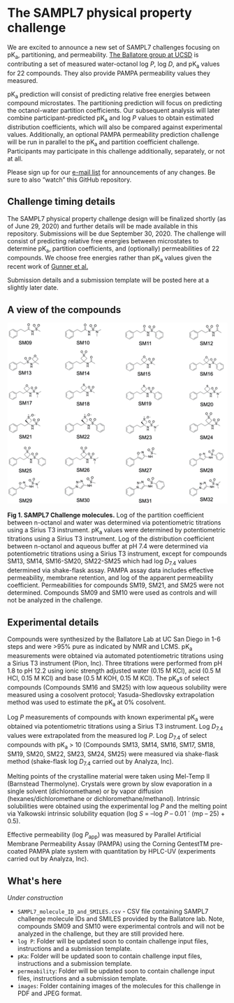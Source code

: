 # The SAMPL7 physical property challenge
We are excited to announce a new set of SAMPL7 challenges focusing on pK<sub>a</sub>, partitioning, and permeability. [The Ballatore group at UCSD](https://pharmacy.ucsd.edu/faculty/ballatore) is contributing a set of measured water-octanol log *P*, log *D*, and pK<sub>a</sub> values for 22 compounds. They also provide PAMPA permeability values they measured.

pK<sub>a</sub> prediction will consist of predicting relative free energies between compound microstates. The partitioning prediction will focus on predicting the octanol-water partition coefficients. Our subsequent analysis will later combine participant-predicted pK<sub>a</sub> and log *P* values to obtain estimated distribution coefficients, which will also be compared against experimental values. Additionally, an optional PAMPA permeability prediction challenge will be run in parallel to the pK<sub>a</sub> and partition coefficient challenge. Participants may participate in this challenge additionally, separately, or not at all.

Please sign up for our [e-mail list](https://mailchi.mp/272a7816e925/sampl7-physical-properties) for announcements of any changes. Be sure to also “watch” this GitHub repository.

## Challenge timing details
The SAMPL7 physical property challenge design will be finalized shortly (as of June 29, 2020) and further details will be made available in this repository. Submissions will be due September 30, 2020. The challenge will consist of predicting relative free energies between microstates to determine pK<sub>a</sub>, partition coefficients, and (optionally) permeabilities of 22 compounds. We choose free energies rather than pK<sub>a</sub> values given the recent work of [Gunner et al.](https://link.springer.com/content/pdf/10.1007/s10822-020-00280-7.pdf)

Submission details and a submission template will be posted here at a slightly later date.

## A view of the compounds

![](images/compounds-2d-depiction.jpeg)

**Fig 1. SAMPL7 Challenge molecules.** Log of the partition coefficient between n-octanol and water was determined via potentiometric titrations using a Sirius T3 instrument. pK<sub>a</sub> values were determined by potentiometric titrations using a Sirius T3 instrument. Log of the distribution coefficient between n-octanol and aqueous buffer at pH 7.4 were determined via potentiometric titrations using a Sirius T3 instrument, except for compounds SM13, SM14, SM16-SM20, SM22-SM25 which had log *D*<sub>7.4</sub> values determined via shake-flask assay. PAMPA assay data includes effective permeability, membrane retention, and log of the apparent permeability coefficient. Permeabilities for compounds SM19, SM21, and SM25 were not determined. Compounds SM09 and SM10 were used as controls and will not be analyzed in the challenge.

## Experimental details
Compounds were synthesized by the Ballatore Lab at UC San Diego in 1-6 steps and were >95% pure as indicated by NMR and LCMS.
pK<sub>a</sub> measurements were obtained via automated potentiometric titrations using a Sirius T3 instrument (Pion, Inc). Three titrations were performed from pH 1.8 to pH 12.2 using ionic strength adjusted water (0.15 M KCl), acid (0.5 M HCl, 0.15 M KCl) and base (0.5 M KOH, 0.15 M KCl). The pK<sub>a</sub>s of select compounds (Compounds SM16 and SM25) with low aqueous solubility were measured using a cosolvent protocol; Yasuda-Shedlovsky extrapolation method was used to estimate the pK<sub>a</sub> at 0% cosolvent.

Log *P* measurements of compounds with known experimental pK<sub>a</sub> were obtained via potentiometric titrations using a Sirius T3 instrument. Log *D*<sub>7.4</sub> values were extrapolated from the measured log *P*. Log *D*<sub>7.4</sub> of select compounds with pK<sub>a</sub> > 10 (Compounds SM13, SM14, SM16, SM17, SM18, SM19, SM20, SM22, SM23, SM24, SM25) were measured via shake-flask method (shake-flask log *D*<sub>7.4</sub> carried out by Analyza, Inc).

Melting points of the crystalline material were taken using Mel-Temp II (Barnstead Thermolyne). Crystals were grown by slow evaporation in a single solvent (dichloromethane) or by vapor diffusion (hexanes/dichloromethane or dichloromethane/methanol). Intrinsic solubilities were obtained using the experimental log *P* and the melting point via Yalkowski intrinsic solubility equation (log *S* = –log *P* – 0.01 ´ (mp – 25) + 0.5).

Effective permeability (log *P*<sub>app</sub>) was measured by Parallel Artificial Membrane Permeability Assay (PAMPA) using the Corning GentestTM pre-coated PAMPA plate system with quantitation by HPLC-UV (experiments carried out by Analyza, Inc).

## What's here
*Under construction*
- `SAMPL7_molecule_ID_and_SMILES.csv` - CSV file containing SAMPL7 challenge molecule IDs and SMILES provided by the Ballatore lab. Note, compounds SM09 and SM10 were experimental controls and will not be analyzed in the challenge, but they are still provided here.
- `log P`: Folder will be updated soon to contain challenge input files, instructions and a submission template.
- `pKa`: Folder will be updated soon to contain challenge input files, instructions and a submission template.
- `permeability`: Folder will be updated soon to contain challenge input files, instructions and a submission template.
- `images`: Folder containing images of the molecules for this challenge in PDF and JPEG format.
